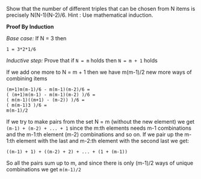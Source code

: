 Show that the number of different triples that can be chosen from N items is
precisely N(N-1)(N-2)/6. Hint : Use mathematical induction.

**Proof By Induction**

*Base case:*
If N = 3 then

```
1 = 3*2*1/6
```

*Inductive step:*
Prove that if `N = m` holds then `N = m + 1` holds

If we add one more to N = m + 1
then we have m(m-1)/2 new more ways of combining items

```
(m+1)m(m-1)/6 - m(m-1)(m-2)/6 =
( (m+1)m(m-1) - m(m-1)(m-2) )/6 =
( m(m-1)((m+1) - (m-2)) )/6 =
( m(m-1)3 )/6 =
m(m-1)/2
```

If we try to make pairs from the set N = m (without the new element)
we get `(m-1) + (m-2) + ... + 1` since the m:th elements needs m-1 combinations
and the m-1:th element (m-2) combinations and so on. If we pair up the m-1:th element
with the last and m-2:th element with the second last we get:

`((m-1) + 1) + ((m-2) + 2) + ... + (1 + (m-1))`

So all the pairs sum up to m, and since there is only (m-1)/2 ways of
unique combinations we get `m(m-1)/2`